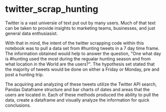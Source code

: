 # twitter_scrap_hunting

Twitter is a vast universie of text put out by many users. Much of that text can be taken to provide insights to marketing teams, businesses, and just general data enthusiasist. 

With that in mind, the intent of the twitter scrapping code within this notebook was to pull a data set from #hunting tweets in a 7 day time frame. The information obtained would help to answer the question, "One what day is #hunting used the most during the regualar hunting season and from what location in the World are the users?". The hypothesis set stated that the majority of tweets would be done on either a Friday or Monday, pre and post a hunting trip. 

The acquiring and analyzing of these tweets utilize the Twitter API search, Pandas Dataframe structure and bar charts of dates and areas that the users are located in. Each of these methods produced the ability to pull the data, create a dataframe and visually analyze the information for quick conclusions. 
